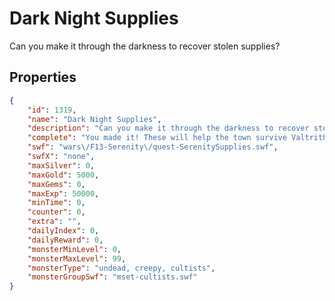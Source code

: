 # Dark Night Supplies

Can you make it through the darkness to recover stolen supplies?

## Properties

```json
{
    "id": 1319,
    "name": "Dark Night Supplies",
    "description": "Can you make it through the darkness to recover stolen supplies?",
    "complete": "You made it! These will help the town survive Valtrith's siege!",
    "swf": "wars\/F13-Serenity\/quest-SerenitySupplies.swf",
    "swfX": "none",
    "maxSilver": 0,
    "maxGold": 5000,
    "maxGems": 0,
    "maxExp": 50000,
    "minTime": 0,
    "counter": 0,
    "extra": "",
    "dailyIndex": 0,
    "dailyReward": 0,
    "monsterMinLevel": 0,
    "monsterMaxLevel": 99,
    "monsterType": "undead, creepy, cultists",
    "monsterGroupSwf": "mset-cultists.swf"
}
```

